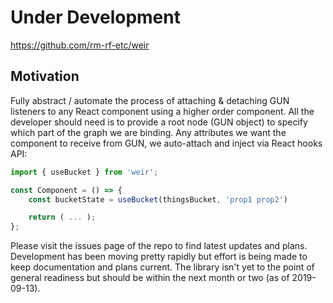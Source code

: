 # Under Development

https://github.com/rm-rf-etc/weir

## Motivation

Fully abstract / automate the process of attaching & detaching GUN listeners to any React component using a higher order component. All the developer should need is to provide a root node (GUN object) to specify which part of the graph we are binding. Any attributes we want the component to receive from GUN, we auto-attach and inject via React hooks API:

```javascript
import { useBucket } from 'weir';

const Component = () => {
    const bucketState = useBucket(thingsBucket, 'prop1 prop2')

    return ( ... );
};
```

Please visit the issues page of the repo to find latest updates and plans. Development has been moving pretty rapidly but effort is being made to keep documentation and plans current. The library isn't yet to the point of general readiness but should be within the next month or two (as of 2019-09-13).